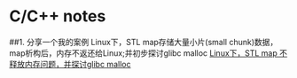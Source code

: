 # C/C++ notes

##1. 分享一个我的案例
Linux下，STL map存储大量小片(small chunk)数据，map析构后，内存不返还给Linux;并初步探讨glibc malloc
[Linux下，STL map 不释放内存问题，并探讨glibc malloc](./0001/)

